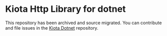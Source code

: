 # Kiota Http Library for dotnet

This repository has been archived and source migrated. You can contribute and file issues in the [Kiota Dotnet](https://github.com/microsoft/kiota-dotnet) repository. 
